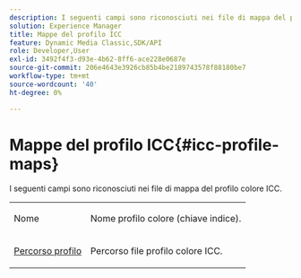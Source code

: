 ```yaml
---
description: I seguenti campi sono riconosciuti nei file di mappa del profilo colore ICC.
solution: Experience Manager
title: Mappe del profilo ICC
feature: Dynamic Media Classic,SDK/API
role: Developer,User
exl-id: 3492f4f3-d93e-4b62-8ff6-ace228e0687e
source-git-commit: 206e4643e3926cb85b4be2189743578f88180be7
workflow-type: tm+mt
source-wordcount: '40'
ht-degree: 0%

---
```


# Mappe del profilo ICC{#icc-profile-maps}

I seguenti campi sono riconosciuti nei file di mappa del profilo colore ICC.

<table id="simpletable_91C7631EE91141DCB6EE70441BC724A9"> 
 <tr class="strow"> 
  <td class="stentry"> <p>Nome <span class="codeph"> <a href="../../../../../../is-api/image-catalog/image-serving-api-ref/c-image-catalog-reference/c-icc-profile-map-reference/r-name-icc.md#reference-9e7d3c8e35434981a3dfac66b8946cbe" type="reference" format="dita" scope="local"></a></span> </p></td> 
  <td class="stentry"> <p>Nome profilo colore (chiave indice). </p></td> 
 </tr> 
 <tr class="strow"> 
  <td class="stentry"> <p><span class="codeph"> <a href="../../../../../../is-api/image-catalog/image-serving-api-ref/c-image-catalog-reference/c-icc-profile-map-reference/r-profilepath-icc.md#reference-d0db8b059a60437992fe1ae35761cb95" type="reference" format="dita" scope="local"> Percorso profilo</a></span> </p> </td> 
  <td class="stentry"> <p>Percorso file profilo colore ICC. </p></td> 
 </tr> 
</table>
